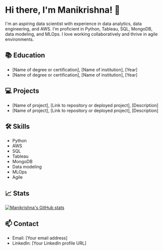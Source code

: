 # Hi there, I'm Manikrishna! 👋

I'm an aspiring data scientist with experience in data analytics, data engineering, and AWS. I'm proficient in Python, Tableau, SQL, MongoDB, data modeling, and MLOps. I love working collaboratively and thrive in agile environments.

## 📚 Education

- [Name of degree or certification], [Name of institution], [Year]
- [Name of degree or certification], [Name of institution], [Year]

## 💻 Projects

- [Name of project], [Link to repository or deployed project], [Description]
- [Name of project], [Link to repository or deployed project], [Description]

## 🛠️ Skills

- Python
- AWS
- SQL
- Tableau
- MongoDB
- Data modeling
- MLOps
- Agile

## 📈 Stats

[![Manikrishna's GitHub stats](https://github-readme-stats.vercel.app/api?username=manikrishna-mandepudi&show_icons=true&theme=radical)](https://github.com/manikrishna-mandepudi/github-readme-stats)

## 📫 Contact

- Email: [Your email address]
- LinkedIn: [Your LinkedIn profile URL]
